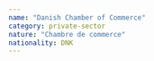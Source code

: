 ```yaml
---
name: "Danish Chamber of Commerce"
category: private-sector
nature: "Chambre de commerce"
nationality: DNK
---
```

    